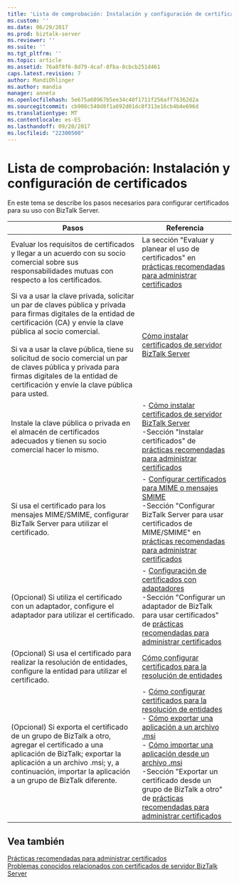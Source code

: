 ```yaml
---
title: 'Lista de comprobación: Instalación y configuración de certificados | Documentos de Microsoft'
ms.custom: ''
ms.date: 06/29/2017
ms.prod: biztalk-server
ms.reviewer: ''
ms.suite: ''
ms.tgt_pltfrm: ''
ms.topic: article
ms.assetid: 76a8f8f6-8d79-4caf-8fba-8cbcb251d461
caps.latest.revision: 7
author: MandiOhlinger
ms.author: mandia
manager: anneta
ms.openlocfilehash: 5e675a60967b5ee34c40f1711f256aff76362d2a
ms.sourcegitcommit: cb908c540d8f1a692d01dc8f313e16cb4b4e696d
ms.translationtype: MT
ms.contentlocale: es-ES
ms.lasthandoff: 09/20/2017
ms.locfileid: "22300500"
---
```

# <a name="checklist-installing-and-configuring-certificates"></a>Lista de comprobación: Instalación y configuración de certificados
En este tema se describe los pasos necesarios para configurar certificados para su uso con BizTalk Server.  
  
|Pasos|Referencia|  
|-----------|---------------|  
|Evaluar los requisitos de certificados y llegar a un acuerdo con su socio comercial sobre sus responsabilidades mutuas con respecto a los certificados.|La sección "Evaluar y planear el uso de certificados" en [prácticas recomendadas para administrar certificados](~/technical-guides/best-practices-for-managing-certificates2.md)|  
|Si va a usar la clave privada, solicitar un par de claves pública y privada para firmas digitales de la entidad de certificación (CA) y envíe la clave pública al socio comercial.<br /><br /> Si va a usar la clave pública, tiene su solicitud de socio comercial un par de claves pública y privada para firmas digitales de la entidad de certificación y envíe la clave pública para usted.|[Cómo instalar certificados de servidor BizTalk Server](~/technical-guides/how-to-install-certificates-for-biztalk-server.md)|  
|Instale la clave pública o privada en el almacén de certificados adecuados y tienen su socio comercial hacer lo mismo.|-   [Cómo instalar certificados de servidor BizTalk Server](~/technical-guides/how-to-install-certificates-for-biztalk-server.md)<br />-Sección "Instalar certificados" de [prácticas recomendadas para administrar certificados](~/technical-guides/best-practices-for-managing-certificates2.md)|  
|Si usa el certificado para los mensajes MIME/SMIME, configurar BizTalk Server para utilizar el certificado.|-   [Configurar certificados para MIME o mensajes SMIME](../technical-guides/configuring-certificates-for-mime-or-smime-messages.md)<br />-Sección "Configurar BizTalk Server para usar certificados de MIME/SMIME" en [prácticas recomendadas para administrar certificados](~/technical-guides/best-practices-for-managing-certificates2.md)|  
|(Opcional) Si utiliza el certificado con un adaptador, configure el adaptador para utilizar el certificado.|-   [Configuración de certificados con adaptadores](~/technical-guides/configuring-certificates-with-adapters.md)<br />-Sección "Configurar un adaptador de BizTalk para usar certificados" de [prácticas recomendadas para administrar certificados](~/technical-guides/best-practices-for-managing-certificates2.md)|  
|(Opcional) Si usa el certificado para realizar la resolución de entidades, configure la entidad para utilizar el certificado.|[Cómo configurar certificados para la resolución de entidades](~/technical-guides/how-to-configure-certificates-for-party-resolution.md)|  
|(Opcional) Si exporta el certificado de un grupo de BizTalk a otro, agregar el certificado a una aplicación de BizTalk; exportar la aplicación a un archivo .msi; y, a continuación, importar la aplicación a un grupo de BizTalk diferente.|-   [Cómo configurar certificados para la resolución de entidades](~/technical-guides/how-to-configure-certificates-for-party-resolution.md)<br />-   [Cómo exportar una aplicación a un archivo .msi](~/technical-guides/how-to-export-an-application-to-an-msi-file.md)<br />-   [Cómo importar una aplicación desde un archivo .msi](~/technical-guides/how-to-import-an-application-from-an-msi-file.md)<br />-Sección "Exportar un certificado desde un grupo de BizTalk a otro" de [prácticas recomendadas para administrar certificados](~/technical-guides/best-practices-for-managing-certificates2.md)|  
  
## <a name="see-also"></a>Vea también  
 [Prácticas recomendadas para administrar certificados](~/technical-guides/best-practices-for-managing-certificates2.md)   
 [Problemas conocidos relacionados con certificados de servidor BizTalk Server](~/technical-guides/known-issues-with-certificates-in-biztalk-server.md)